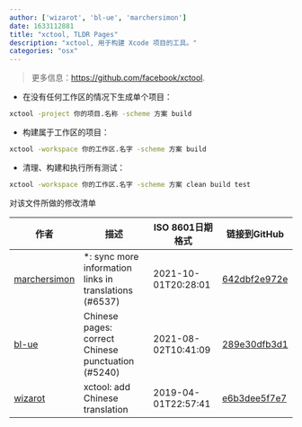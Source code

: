 ```yaml
---
author: ['wizarot', 'bl-ue', 'marchersimon']
date: 1633112881
title: "xctool, TLDR Pages"
description: "xctool, 用于构建 Xcode 项目的工具。"
categories: "osx"
---
```

> 更多信息：<https://github.com/facebook/xctool>.

- 在没有任何工作区的情况下生成单个项目：

```bash
xctool -project 你的项目.名称 -scheme 方案 build
```

- 构建属于工作区的项目：

```bash
xctool -workspace 你的工作区.名字 -scheme 方案 build
```

- 清理、构建和执行所有测试：

```bash
xctool -workspace 你的工作区.名字 -scheme 方案 clean build test
```
对该文件所做的修改清单


作者 | 描述 | ISO 8601日期格式 | 链接到GitHub
------|-----|-----|-----
[marchersimon](mailto:50295997+marchersimon@users.noreply.github.com) | *: sync more information links in translations (#6537) | 2021-10-01T20:28:01 | [642dbf2e972e](https://github.com/tldr-pages/tldr/commit/642dbf2e972e388fab8c84ba3b4685fb862b6454)
[bl-ue](mailto:54780737+bl-ue@users.noreply.github.com) | Chinese pages: correct Chinese punctuation (#5240) | 2021-08-02T10:41:09 | [289e30dfb3d1](https://github.com/tldr-pages/tldr/commit/289e30dfb3d1d73bade9e3610e12bfc90e9270ae)
[wizarot](mailto:wizarot@qq.com) | xctool: add Chinese translation | 2019-04-01T22:57:41 | [e6b3dee5f7e7](https://github.com/tldr-pages/tldr/commit/e6b3dee5f7e72a76a12da6d37485ba014c17daa4)

